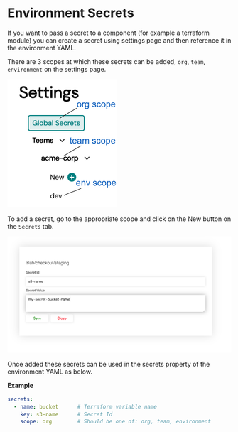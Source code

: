 # Environment Secrets

If you want to pass a secret to a component (for example a terraform module) you can create a secret using settings page and then reference it in the environment YAML. 

There are 3 scopes at which these secrets can be added, `org`, `team`, `environment` on the settings page.

![secret-scope](/assets/images/secret-scope.png "secret-scope")

To add a secret, go to the appropriate scope and click on the New button on the `Secrets` tab.

![environment-secrets](/assets/images/environment-secrets.png "environment-secrets")

Once added these secrets can be used in the secrets property of the environment YAML as below.

**Example**

```yaml
secrets:
  - name: bucket      # Terraform variable name
    key: s3-name      # Secret Id
    scope: org        # Should be one of: org, team, environment
```
